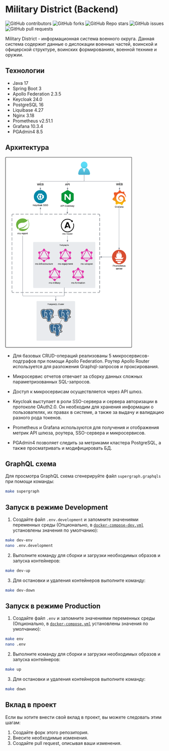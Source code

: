 # Military District (Backend)

![GitHub contributors](https://img.shields.io/github/contributors/ptrvsrg/military-district-backend?style=flat&label=Contributors&labelColor=222222&color=77D4FC) ![GitHub forks](https://img.shields.io/github/forks/ptrvsrg/military-district-backend?style=flat&label=Forks&labelColor=222222&color=77D4FC) ![GitHub Repo stars](https://img.shields.io/github/stars/ptrvsrg/military-district-backend?style=flat&label=Stars&labelColor=222222&color=77D4FC) ![GitHub issues](https://img.shields.io/github/issues/ptrvsrg/military-district-backend?style=flat&label=Issues&labelColor=222222&color=77D4FC) ![GitHub pull requests](https://img.shields.io/github/issues-pr/ptrvsrg/military-district-backend?style=flat&label=Pull%20Requests&labelColor=222222&color=77D4FC)

Military District - информационная система военного округа. Данная система содержит данные о дислокации военных частей,
воинской и офицерской структуре, воинских формированиях, военной технике и оружии.

## Технологии

+ Java 17
+ Spring Boot 3
+ Apollo Federation 2.3.5
+ Keycloak 24.0
+ PostgreSQL 16
+ Liquibase 4.27
+ Nginx 3.18
+ Prometheus v2.51.1
+ Grafana 10.3.4
+ PGAdmin4 8.5

## Архитектура

<img alt="GitHub pull requests" src="./assets/Архитектура.png" height="600" width="400" />

+ Для базовых CRUD-операций реализованы 5 микросервисов-подграфов при помощи Apollo Federation. Роутер Apollo Router
используется для разложения Graphql-запросов и проксирования.

+ Микросервис отчетов отвечает за сборку данных сложных параметризованных SQL-запросов.

+ Доступ к микросервисам осуществляется через API шлюз.

+ Keycloak выступает в роли SSO-сервера и сервера авторизации в протоколе OAuth2.0. Он необходим для хранения информации о
пользователях, их правах в системе, а также за выдачу и валидацию разного рода токенов.

+ Prometheus и Grafana используются для получения и отображения метрик API шлюза, роутера, SSO-сервера и микросервисов.

+ PGAdmin4 позволяет следить за метриками кластера PostgreSQL, а также просматривать и модифицировать БД.

## GraphQL схема

Для просмотра GraphQL схема сгенерируйте файл `supergraph.graphqls` при помощи команды:

```bash
make supergraph
```

## Запуск в режиме Development

1) Создайте файл `.env.development` и запомните значениями переменных среды (Опционально, в [`docker-compose-dev.yml`](docker-compose-dev.yml) установлены значения по умолчанию):

```bash
make dev-env
nano .env.development
```

2) Выполните команду для сборки и загрузки необходимых образов и запуска контейнеров:

```bash
make dev-up
```

3) Для остановки и удаления контейнеров выполните команду:

```bash
make dev-down
```

## Запуск в режиме Production

1) Создайте файл `.env` и запомните значениями переменных среды (Опционально, в [`docker-compose.yml`](docker-compose.yml) установлены значения по умолчанию):

```bash
make env
nano .env
```

2) Выполните команду для сборки и загрузки необходимых образов и запуска контейнеров:

```bash
make up
```

3) Для остановки и удаления контейнеров выполните команду:

```bash
make down
```

## Вклад в проект

Если вы хотите внести свой вклад в проект, вы можете следовать этим шагам:

1. Создайте форк этого репозитория.
2. Внесите необходимые изменения.
3. Создайте pull request, описывая ваши изменения.